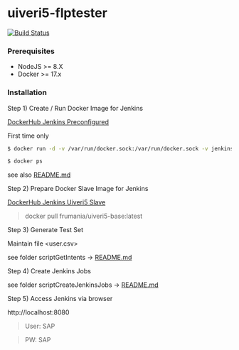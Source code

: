 # uiveri5-flptester

[![Build Status](https://travis-ci.org/frumania/sap-flp-smoke-test-uiveri5.svg?branch=master)](https://travis-ci.org/frumania/sap-flp-smoke-test-uiveri5)

### Prerequisites

* NodeJS >= 8.X
* Docker >= 17.x

### Installation

Step 1) Create / Run Docker Image for Jenkins

[DockerHub Jenkins Preconfigured](https://hub.docker.com/r/frumania/docker-jenkins-preconf/)

First time only
```bash
$ docker run -d -v /var/run/docker.sock:/var/run/docker.sock -v jenkins_home:/var/jenkins_home -p 8080:8080 -p 50000:50000 frumania/docker-jenkins-preconf:latest
```

```bash
$ docker ps
```

see also [README.md](https://github.com/frumania/docker-jenkins-preconf/blob/master/README.md)

Step 2) Prepare Docker Slave Image for Jenkins

[DockerHub Jenkins Uiveri5 Slave](https://hub.docker.com/r/frumania/uiveri5-base/)

> docker pull frumania/uiveri5-base:latest

Step 3) Generate Test Set

Maintain file <user.csv>

see folder scriptGetIntents -> [README.md](https://github.com/frumania/sap-flp-smoke-test-uiveri5/blob/master/scriptGetIntents/README.md)

Step 4) Create Jenkins Jobs

see folder scriptCreateJenkinsJobs -> [README.md](https://github.com/frumania/sap-flp-smoke-test-uiveri5/blob/master/scriptCreateJenkinsJobs/README.md)

Step 5) Access Jenkins via browser

http://localhost:8080

> User: SAP

> PW: SAP